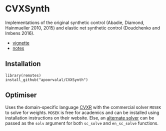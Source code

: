 # CVXSynth

Implementations of the original synthetic control (Abadie, Diamond, Hainmueller 2010, 2015) and elastic net synthetic control (Doudchenko and Imbens 2016).

+ [vignette](https://apoorvalal.github.io/posts/09122021_ElasticNetSyntheticControl.html)
+ [notes](https://apoorvalal.github.io/presentations/pdf/ImbensDoudchenko.pdf)

## Installation

```{r}
library(remotes)
install_github("apoorvalal/CVXSynth")
```

## Optimiser

Uses the domain-specific language [CVXR](https://cvxr.rbind.io/) with the
commercial solver `MOSEK` to solve for weights. `MOSEK` is free for academics
and can be installed using installation instructions on their website. Else, an
[alternate
solver](https://cvxr.rbind.io/cvxr_examples/cvxr_using-other-solvers/) can be
passed as the `solv` argument for both `sc_solve` and `en_sc_solve` functions.
